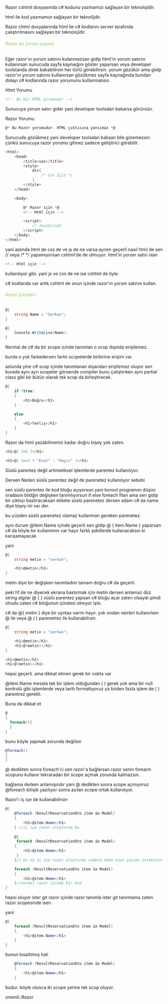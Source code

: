 
Razor cshtml dosyasında c# kodunu yazmamızı sağlayan bir teknolojidir. 

html ile kod yazmamızı sağlayan bir teknolijdir.

Razor chtml dosyalarında html ile c# kodlarını server tarafında çalıştırılmasını sağlayan bir teknolojidir.


###### <font color="#92d050">Razor da yorum yapma</font>

Eğer razor'ın yorum satırını kulanmazsan gidip html'in yorum satırını kullanırsan sunucuda sayfa kaynaığını göster yaparsan veya developer toolstanda direk bakabilirsin her türlü görebilirsin. yorum gözükür ama giidp razor'ın yorum satırını kullanırsan gözükmez sayfa kaynağında bundan dolayı c# kodlarında razor yorumunu kullanmalısın.


Html Yorumu

```html
<!-- Bu bir HTML yorumudur -->
```

Sunucuya yorum satırı gider yani developer toolsdan bakarsa görürsün.

Razor Yorumu

```csharp
@* Bu Razor yorumudur. HTML çıktısına yansımaz *@
```

Sunucuda gözükmez yani developer toolsdan baksan bile göremezsin. çünkü sunucuya razor yorumu gitmez sadece geliştirici görebilir.

```csharp
<html>
    <head>
        <title>sas</title>
        <style>
            div{
                /* Css İçin */
            }
        </style>
    </head>

    <body>

        @* Razor için *@
        <!-- Html için -->

        <script>
            // JavaScript
        </script>
    </body>
</html>
```

yani aslında html de css de ve js de ne varsa aynen geçerli nasıl html de sen // veya /* */ yapamıyorsan cshtml'de de olmuyor. html'in yorum satırı olan 

```csharp
<!-- Html için -->
```
kullanılıyor gibi. yani js ve css de ne ise cshtml de öyle.

c# kodlarıda var artık cshtml de onun içinde razor'ın yorum satırını kullan.


###### <font color="#92d050">Razor İşlemleri</font>


```csharp
@{
    string Name = "Serkan";
}

@{
    Console.WriteLine(Name);
}
```

Normal de c# da bir scope içinde tanımlan o scop dışında erişilemez. 

burda o yok farkedersen farklı scopelerde birbirine erişim var.

aslunda yine c# scop içinde tanımlanan dışarıdan erişilemez oluyor sen burada ayrıı ayrı scopeler görsende compiler bunu çalıştırıken aynı partial class gibi bir bütün olarak tek scop da birleştirecek.

```csharp
@{
    if (true)
    {
        <h1>Doğru</h1>
    }

    else
    {
        <h1>Yanlış</h1>
    }
}
```

Razor da html yazabilmemiz kadar doğru bişey yok zaten.


```csharp
<h1>@( 3+5 )</h1>

<h1>@( 3==3 ? "Evet" : "Hayır" )</h1>
```

Süslü parentez değil artimetiksel işlemlerde parentez kullanılıyor.

Dersen Neden süslü parentez değil de parenetez kullanılıyor sebebi

sen süslü parentez ile kod bloğu açıyorsun yani konsol programını düşün oradasın bildğin değişken tanımlıyorsun if else foreach filan ama sen gidip bir çıktııyı bastıracaksan etikete süslü parenetez dersen adam c# da name diye bişey mi var der.

bu yüzden süslü parenetez olamaz kullanman gereken parenetez.

aynı durum @item.Name içinde geçerli sen gidip @ {  item.Name   } yaparsan c# da böyle bir kullanımmı var hayır farklı şekillerde kullanacaksın ki karışamayacak.

yani

```csharp
@{
    string metin = "serkan";

    <h1>@metin</h1>
}
```

metin diye bir değişken tanımladım tamam doğru c# da geçerli.

peki h1 de ne diyecek ekrana bastırmak için metin dersen anlamaz düz string algılar @ {   } süslü parentez yapsan c# bloğu açar zaten olsaydı şimdi olrudu zaten c# bloğunun içindesi olmıyor işte.

c# da @{  metin } diye bir syntax varmı hayır. yok ondan veirleri kullanırken @ ile veya @  (    ) parenetrez ile kullanabilrsin.

```csharp
@{
    string metin = "serkan";

    <h1>@metin</h1>
    <h1>@(metin)</h1>
}

<h1>@metin</h1>
<h1>@(metin)</h1>
```

hepsi geçerli. ama dikkat etmen gerek bir nokta var

@item.Name mesela tek bir işlem olduğundan  (     ) gerek yok ama bir null kontrolü gibi işlemlerde veya tarih formatlıyoruz ya birden fazla işlem de (    ) parentrez gerekli. 


Buna da dikkat et

```csharp
@
{
  foreach(){
  }
}
```

bunu böyle yapmak zorunda değilsin


```csharp
@foreach()
{
}
```

@ dedikten sonra foreach'ci sen razor'a bağlarsan razor senin foreach scopunu kullanır tekraradan bir scope açmak zorunda kalmazsın.

bağlama derken anlamışındır yani @ dedikten sonra scope açmıyoruz @foreach bitişik yazılıyor sonra açılan scope ortak kullanılıyor.

Razor'ı iç içe de kullanabilirsin

```csharp
@{
    @foreach (ResultReservationDto item in Model)
    {
        <h1>@item.Name</h1>
    } //iç içe razor oluşturma bu.
    
    @{
     foreach (ResultReservationDto item in Model)
    {
        <h1>@item.Name</h1>
     }
    }// bu da iç içe razor oluşturma sadece daha uzun yazımı üstekinin

    foreach (ResultReservationDto item in Model)
    {
        <h1>@item.Name</h1>
    }//normal razor içinde bir kod
}
```

hepsi oluyor ister git razor içinde razor tanımla ister git tanımlama zaten razor scopesinde isen.

yani 

```csharp
@{
    foreach (ResultReservationDto item in Model)
    {
        <h1>@item.Name</h1>
    }
}
```

bunun kısaltılmış hali 

```csharp
    @foreach (ResultReservationDto item in Model)
    {
        <h1>@item.Name</h1>
    }
```

budur. böyle olunca iki scope yerine tek scop oluyor.

onemli::Razor
